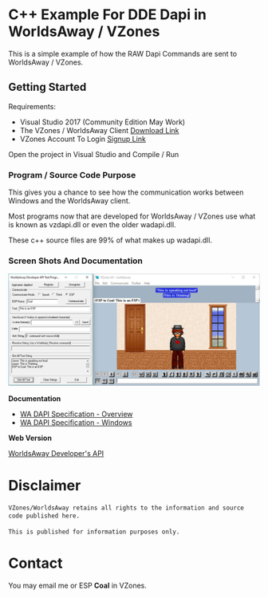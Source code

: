 # C++ Example For DDE Dapi in WorldsAway / VZones

This is a simple example of how the RAW Dapi Commands are sent to WorldsAway / VZones.

## Getting Started

Requirements:

* Visual Studio 2017 (Community Edition May Work)
* The VZones / WorldsAway Client [Download Link](https://www.vzones.com/downloads/) 
* VZones Account To Login [Signup Link](https://www.vzones.com/signup/)

Open the project in Visual Studio and Compile / Run

### Program / Source Code Purpose

This gives you a chance to see how the communication works between Windows and the WorldsAway client.

Most programs now that are developed for WorldsAway / VZones use what is known as vzdapi.dll or even the older wadapi.dll.

These c++ source files are 99% of what makes up wadapi.dll.

### Screen Shots And Documentation

![DDEDapiTest Screen Shot](/ScreenShots/dapidde.jpg?raw=true "WorldsAway Developer API Test Program In Action")

**Documentation**

* [WA DAPI Specification - Overview](/Docs/Doc%20Version/WA%20DAPI%20Specification%20-%20Overview.doc?raw=true)
* [WA DAPI Specification - Windows](/Docs/Doc%20Version/WA%20DAPI%20Specification%20-%20Windows.doc?raw=true?raw=true)

**Web Version**

[WorldsAway Developer's API](https://coals.github.io/DapiDDEExampleCPP/)

# Disclaimer

```
VZones/WorldsAway retains all rights to the information and source code published here.

This is published for information purposes only.
```
# Contact

You may email me or ESP **Coal** in VZones.